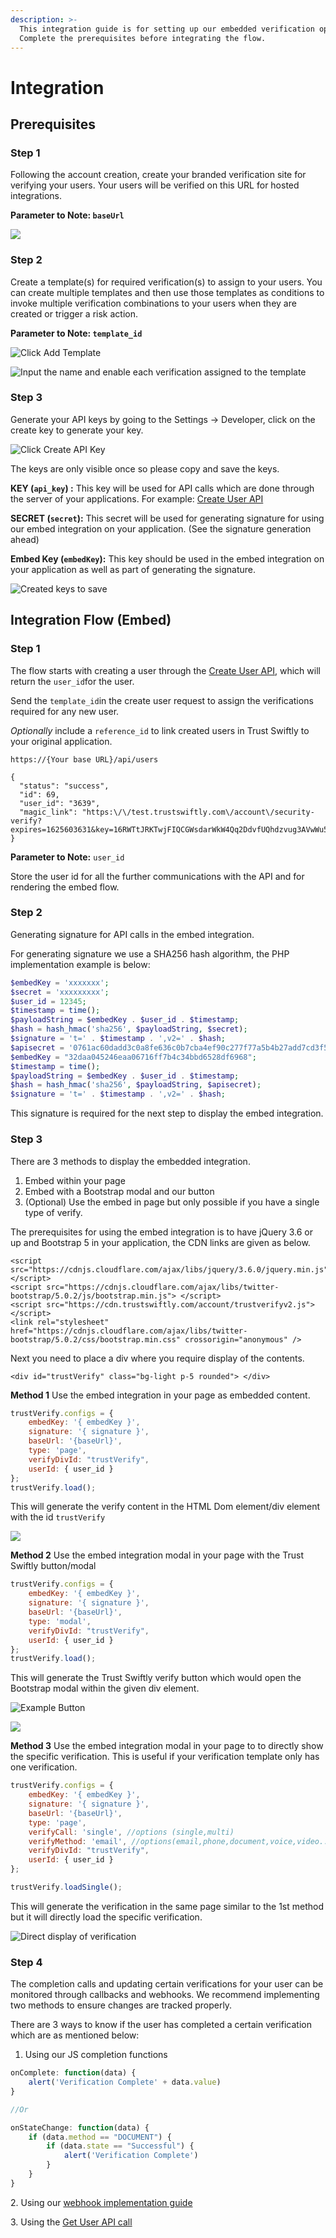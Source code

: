 ```yaml
---
description: >-
  This integration guide is for setting up our embedded verification option.
  Complete the prerequisites before integrating the flow.
---
```


# Integration

## **Prerequisites**

### Step 1

Following the account creation, create your branded verification site for verifying your users. Your users will be verified on this URL for hosted integrations.

**Parameter to Note: `baseUrl`**

![](<.gitbook/assets/image (20).png>)

### Step 2

Create a template(s) for required verification(s) to assign to your users. You can create multiple templates and then use those templates as conditions to invoke multiple verification combinations to your users when they are created or trigger a risk action.

**Parameter to Note: `template_id`**

![Click Add Template](<.gitbook/assets/image (21).png>)

![Input the name and enable each verification assigned to the template](<.gitbook/assets/image (22).png>)

### &#x20;Step **3** <a href="#step-2" id="step-2"></a>

Generate your API keys by going to the Settings -> Developer, click on the create key to generate your key.

![Click Create API Key](<.gitbook/assets/image (23).png>)

The keys are only visible once so please copy and save the keys.



**KEY (`api_key`) :** This key will be used for API calls which are done through the server of your applications. For example: [Create User API](users.md#create-user)

**SECRET (`secret`):** This secret will be used for generating signature for using our embed integration on your application. (See the signature generation ahead)

**Embed Key (`embedKey`):** This key should be used in the embed integration on your application as well as part of generating the signature.

![Created keys to save](<.gitbook/assets/image (24).png>)

## Integration Flow (Embed)

### Step **1** <a href="#step-2" id="step-2"></a>

The flow starts with creating a user through the [Create User API](users.md#create-user), which will return the `user_id`for the user.

Send the `template_id`in the create user request to assign the verifications required for any new user.

_Optionally_ include a `reference_id` to link created users in Trust Swiftly to your original application.

```
https://{Your base URL}/api/users

{
  "status": "success",
  "id": 69,
  "user_id": "3639",
  "magic_link": "https:\/\/test.trustswiftly.com\/account\/security-verify?expires=1625603631&key=16RWTtJRKTwjFIQCGWsdarWkW4Qq2DdvfUQhdzvug3AVwWu5mbZht&signature=768898ec51b20a623ba813969215fe9c113c3a7232204c0046265b3c6"
}
```

**Parameter to Note:** `user_id`

Store the user id for all the further communications with the API and for rendering the embed flow.&#x20;

### Step 2 <a href="#step-2" id="step-2"></a>

Generating signature for API calls in the embed integration.

For generating signature we use a SHA256 hash algorithm, the PHP implementation example is below:

```php
$embedKey = 'xxxxxxx';
$secret = 'xxxxxxxxx';
$user_id = 12345;
$timestamp = time();
$payloadString = $embedKey . $user_id . $timestamp;
$hash = hash_hmac('sha256', $payloadString, $secret);
$signature = 't=' . $timestamp . ',v2=' . $hash;
$apisecret = '0761ac60dadd3c0a8fe636c0b7cba4ef90c277f77a5b4b27add7cd3f572eec58';
$embedKey = "32daa045246eaa06716ff7b4c34bbd6528df6968";
$timestamp = time();
$payloadString = $embedKey . $user_id . $timestamp;
$hash = hash_hmac('sha256', $payloadString, $apisecret);
$signature = 't=' . $timestamp . ',v2=' . $hash;
```

This signature is required for the next step to display the embed integration.&#x20;

### Step 3 <a href="#step-2" id="step-2"></a>

There are 3 methods to display the embedded integration.&#x20;

1. Embed within your page
2. Embed with a Bootstrap modal and our button
3. (Optional) Use the embed in page but only possible if you have a single type of verify.

The prerequisites for using the embed integration is to have jQuery 3.6 or up and Bootstrap 5 in your application, the CDN links are given as below.

```markup
<script src="https://cdnjs.cloudflare.com/ajax/libs/jquery/3.6.0/jquery.min.js"></script>
<script src="https://cdnjs.cloudflare.com/ajax/libs/twitter-bootstrap/5.0.2/js/bootstrap.min.js"> </script>
<script src="https://cdn.trustswiftly.com/account/trustverifyv2.js"></script>
<link rel="stylesheet" href="https://cdnjs.cloudflare.com/ajax/libs/twitter-bootstrap/5.0.2/css/bootstrap.min.css" crossorigin="anonymous" />

```

Next you need to place a div where you require display of the contents.

```markup
<div id="trustVerify" class="bg-light p-5 rounded"> </div>
```



**Method 1** Use the embed integration in your page as embedded content.

```javascript
trustVerify.configs = {
    embedKey: '{ embedKey }',
    signature: '{ signature }',
    baseUrl: '{baseUrl}',
    type: 'page',
    verifyDivId: "trustVerify",
    userId: { user_id }
};
trustVerify.load();
```

This will generate the verify content in the HTML Dom element/div element with the id `trustVerify`

![](<.gitbook/assets/image (25).png>)

**Method 2** Use the embed integration modal in your page with the Trust Swiftly button/modal

```javascript
trustVerify.configs = {
    embedKey: '{ embedKey }',
    signature: '{ signature }',
    baseUrl: '{baseUrl}',
    type: 'modal',
    verifyDivId: "trustVerify",
    userId: { user_id }
};
trustVerify.load();
```

This will generate the Trust Swiftly verify button which would open the Bootstrap modal within the given div element.

![Example Button](<.gitbook/assets/image (26).png>)

![](<.gitbook/assets/image (27).png>)

**Method 3** Use the embed integration modal in your page to to directly show the specific verification. This is useful if your verification template only has one verification.

```javascript
trustVerify.configs = {
    embedKey: '{ embedKey }',
    signature: '{ signature }',
    baseUrl: '{baseUrl}',
    type: 'page',
    verifyCall: 'single', //options (single,multi)
    verifyMethod: 'email', //options(email,phone,document,voice,video..) only works with single call
    verifyDivId: "trustVerify",
    userId: { user_id }
};

trustVerify.loadSingle();
```

This will generate the verification in the same page similar to the 1st method but it will directly load the specific verification.

![Direct display of verification](<.gitbook/assets/image (28).png>)

### Step 4 <a href="#step-2" id="step-2"></a>

The completion calls and updating certain verifications for your user can be monitored through callbacks and webhooks. We recommend implementing two methods to ensure changes are tracked properly.

There are 3 ways to know if the user has completed a certain verification which are as mentioned below:

1. Using our JS completion functions

```javascript
onComplete: function(data) {
    alert('Verification Complete' + data.value)
}

//Or 

onStateChange: function(data) {
    if (data.method == "DOCUMENT") {
        if (data.state == "Successful") {
            alert('Verification Complete')
        }
    }
}
```

2\. Using our [webhook implementation guide](webhooks/handling-webhooks.md)

3\. Using the [Get User API call](users.md#get-user)
